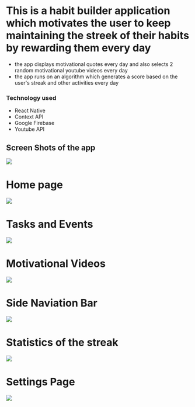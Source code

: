 # This is a habit builder application which motivates the user to keep maintaining the streek of their habits by rewarding them every day

- the app displays motivational quotes every day and also selects 2 random motivational youtube videos every day
- the app runs on an algorithm which generates a score based on the user's streak and other activities every day

### Technology used

- React Native
- Context API
- Google Firebase
- Youtube API

## Screen Shots of the app

![](UI-Images/IMG_0333.PNG)

# Home page

![](UI-Images/IMG_0334.PNG)

# Tasks and Events

![](UI-Images/IMG_0335.PNG)

# Motivational Videos

![](UI-Images/IMG_0336.PNG)

# Side Naviation Bar

![](UI-Images/IMG_0337.PNG)

# Statistics of the streak

![](UI-Images/IMG_0338.PNG)

# Settings Page

![](UI-Images/IMG_0339.PNG)
